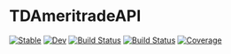 # TDAmeritradeAPI

[![Stable](https://img.shields.io/badge/docs-stable-blue.svg)](https://aprueser.github.io/TDAmeritradeAPI.jl/stable)
[![Dev](https://img.shields.io/badge/docs-dev-blue.svg)](https://aprueser.github.io/TDAmeritradeAPI.jl/dev)
[![Build Status](https://github.com/aprueser/TDAmeritradeAPI.jl/actions/workflows/CI.yml/badge.svg?branch=main)](https://github.com/aprueser/TDAmeritradeAPI.jl/actions/workflows/CI.yml?query=branch%3Amain)
[![Build Status](https://travis-ci.com/aprueser/TDAmeritradeAPI.jl.svg?branch=main)](https://travis-ci.com/aprueser/TDAmeritradeAPI.jl)
[![Coverage](https://codecov.io/gh/aprueser/TDAmeritradeAPI.jl/branch/main/graph/badge.svg)](https://codecov.io/gh/aprueser/TDAmeritradeAPI.jl)
